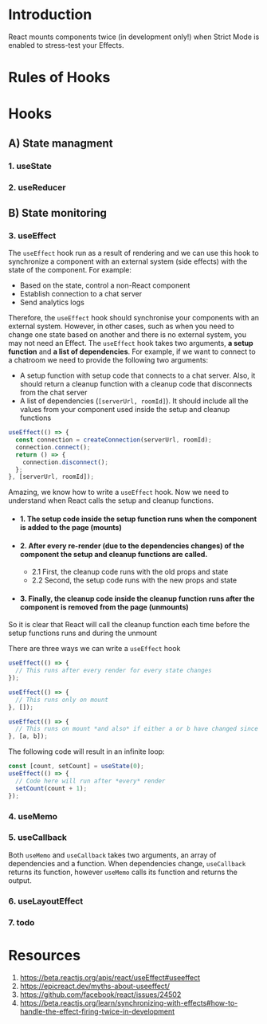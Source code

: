 # Introduction

React mounts components twice (in development only!) when Strict Mode is enabled to stress-test your Effects.

# Rules of Hooks

# Hooks

## A) State managment

### 1. useState


### 2. useReducer


## B) State monitoring

### 3. useEffect

The `useEffect` hook run as a result of rendering and we can use this hook to synchronize a component with an external system (side effects) with the state of the component. For example:

- Based on the state, control a non-React component
- Establish connection to a chat server
- Send analytics logs
  
Therefore, the `useEffect` hook should synchronise your components with an external system. However, in other cases, such as when you need to change one state based on another and there is no external system, you may not need an Effect. The `useEffect` hook takes two arguments, **a setup function** and **a list of dependencies**. For example, if we want to connect to a chatroom we need to provide the following two arguments:

- A setup function with setup code that connects to a chat server. Also, it should return a cleanup function with a cleanup code that disconnects from the chat server
- A list of dependencies (`[serverUrl, roomId]`). It should include all the values from your component used inside the setup and cleanup functions

```jsx
useEffect(() => {
  const connection = createConnection(serverUrl, roomId);
  connection.connect();
  return () => {
    connection.disconnect();
  };
}, [serverUrl, roomId]);
```

Amazing, we know how to write a `useEffect` hook. Now we need to understand when React calls the setup and cleanup functions.

- #### 1. The setup code inside the setup function runs when the component is added to the page (mounts)
- #### 2. After every re-render (due to the dependencies changes) of the component the setup and cleanup functions are called.
  - 2.1 First, the cleanup code runs with the old props and state
  - 2.2 Second, the setup code runs with the new props and state
- #### 3. Finally, the cleanup code inside the cleanup function runs after the component is removed from the page (unmounts)

So it is clear that React will call the cleanup function each time before the setup functions runs and during the unmount

There are three ways we can write a `useEffect` hook

```jsx
useEffect(() => {
  // This runs after every render for every state changes
});
```

```jsx
useEffect(() => {
  // This runs only on mount
}, []);
```

```jsx
useEffect(() => {
  // This runs on mount *and also* if either a or b have changed since the last render
}, [a, b]);
```


The following code will result in an infinite loop:

```jsx
const [count, setCount] = useState(0);
useEffect(() => {
  // Code here will run after *every* render
  setCount(count + 1);
});
```

### 4. useMemo

### 5. useCallback



Both `useMemo` and `useCallback` takes two arguments, an array of dependencies and a function. When dependencies change, `useCallback` returns its function, however `useMemo` calls its function and returns the output. 





### 6. useLayoutEffect

### 7. todo


# Resources

1. https://beta.reactjs.org/apis/react/useEffect#useeffect
2. https://epicreact.dev/myths-about-useeffect/
3. https://github.com/facebook/react/issues/24502
4. https://beta.reactjs.org/learn/synchronizing-with-effects#how-to-handle-the-effect-firing-twice-in-development





